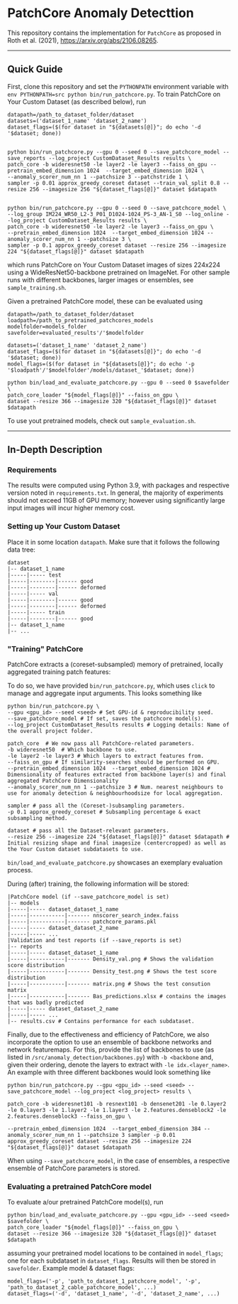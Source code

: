# PatchCore Anomaly Detecttion

This repository contains the implementation for `PatchCore` as proposed in Roth et al. (2021), <https://arxiv.org/abs/2106.08265>.

---

## Quick Guide

First, clone this repository and set the `PYTHONPATH` environment variable with `env PYTHONPATH=src python bin/run_patchcore.py`.
To train PatchCore on Your Custom Dataset (as described below), run

```shell
datapath=/path_to_dataset_folder/dataset 
datasets=('dataset_1_name' 'dataset_2_name')
dataset_flags=($(for dataset in "${datasets[@]}"; do echo '-d '$dataset; done))


python bin/run_patchcore.py --gpu 0 --seed 0 --save_patchcore_model --save_reports --log_project CustomDataset_Results results \
patch_core -b wideresnet50 -le layer2 -le layer3 --faiss_on_gpu --pretrain_embed_dimension 1024  --target_embed_dimension 1024 \
--anomaly_scorer_num_nn 1 --patchsize 3 --patchstride 1 \
sampler -p 0.01 approx_greedy_coreset dataset --train_val_split 0.8 --resize 256 --imagesize 256 "${dataset_flags[@]}" dataset $datapath


python bin/run_patchcore.py --gpu 0 --seed 0 --save_patchcore_model \
--log_group IM224_WR50_L2-3_P01_D1024-1024_PS-3_AN-1_S0 --log_online --log_project CustomDataset_Results results \
patch_core -b wideresnet50 -le layer2 -le layer3 --faiss_on_gpu \
--pretrain_embed_dimension 1024  --target_embed_dimension 1024 --anomaly_scorer_num_nn 1 --patchsize 3 \
sampler -p 0.1 approx_greedy_coreset dataset --resize 256 --imagesize 224 "${dataset_flags[@]}" dataset $datapath
```

which runs PatchCore on Your Custom Dataset images of sizes 224x224 using a WideResNet50-backbone pretrained on
ImageNet. For other sample runs with different backbones, larger images or ensembles, see
`sample_training.sh`.

Given a pretrained PatchCore model, these can be evaluated using

```shell
datapath=/path_to_dataset_folder/dataset
loadpath=/path_to_pretrained_patchcores_models
modelfolder=models_folder
savefolder=evaluated_results'/'$modelfolder

datasets=('dataset_1_name' 'dataset_2_name')
dataset_flags=($(for dataset in "${datasets[@]}"; do echo '-d '$dataset; done))
model_flags=($(for dataset in "${datasets[@]}"; do echo '-p '$loadpath'/'$modelfolder'/models/dataset_'$dataset; done))

python bin/load_and_evaluate_patchcore.py --gpu 0 --seed 0 $savefolder \
patch_core_loader "${model_flags[@]}" --faiss_on_gpu \
dataset --resize 366 --imagesize 320 "${dataset_flags[@]}" dataset $datapath
```

To use yout pretrained models, check out `sample_evaluation.sh`.

---

## In-Depth Description

### Requirements

The results were computed using Python 3.9, with packages and respective version noted in
`requirements.txt`. In general, the majority of experiments should not exceed 11GB of GPU memory;
however using significantly large input images will incur higher memory cost.

### Setting up Your Custom Dataset

Place it in some location `datapath`. Make sure that it follows the following data tree:

```shell
dataset
|-- dataset_1_name
|-----|----- test
|-----|--------|------ good
|-----|--------|------ deformed
|-----|----- val
|-----|--------|------ good
|-----|--------|------ deformed
|-----|----- train
|-----|--------|------ good
|-- dataset_1_name
|-- ...
```


### "Training" PatchCore

PatchCore extracts a (coreset-subsampled) memory of pretrained, locally aggregated training patch features:

To do so, we have provided `bin/run_patchcore.py`, which uses `click` to manage and aggregate input
arguments. This looks something like

```shell
python bin/run_patchcore.py \
--gpu <gpu_id> --seed <seed> # Set GPU-id & reproducibility seed.
--save_patchcore_model # If set, saves the patchcore model(s).
--log_project CustomDataset_Results results # Logging details: Name of the overall project folder.

patch_core  # We now pass all PatchCore-related parameters.
-b wideresnet50  # Which backbone to use.
-le layer2 -le layer3 # Which layers to extract features from.
--faiss_on_gpu # If similarity-searches should be performed on GPU.
--pretrain_embed_dimension 1024  --target_embed_dimension 1024 # Dimensionality of features extracted from backbone layer(s) and final aggregated PatchCore Dimensionality
--anomaly_scorer_num_nn 1 --patchsize 3 # Num. nearest neighbours to use for anomaly detection & neighbourhoodsize for local aggregation.

sampler # pass all the (Coreset-)subsampling parameters.
-p 0.1 approx_greedy_coreset # Subsampling percentage & exact subsampling method.

dataset # pass all the Dataset-relevant parameters.
--resize 256 --imagesize 224 "${dataset_flags[@]}" dataset $datapath # Initial resizing shape and final imagesize (centercropped) as well as the Your Custom dataset subdatasets to use.
```


`bin/load_and_evaluate_patchcore.py` showcases an exemplary evaluation process.

During (after) training, the following information will be stored:

```shell
|PatchCore model (if --save_patchcore_model is set)
|-- models
|-----|----- dataset_dataset_1_name
|-----|-----------|------- nnscorer_search_index.faiss
|-----|-----------|------- patchcore_params.pkl
|-----|----- dataset_dataset_2_name
|-----|----- ...
|Validation and test reports (if --save_reports is set)
|-- reports
|-----|----- dataset_dataset_1_name
|-----|-----------|------- Density_val.png # Shows the validation score distribution
|-----|-----------|------- Density_test.png # Shows the test score distribution
|-----|-----------|------- matrix.png # Shows the test consution matrix
|-----|-----------|------- Bas_predictions.xlsx # contains the images that was badly predicted
|-----|----- dataset_dataset_2_name
|-----|----- ...
|-- results.csv # Contains performance for each subdataset.

```


Finally, due to the effectiveness and efficiency of PatchCore, we also incorporate the option to use
an ensemble of backbone networks and network featuremaps. For this, provide the list of backbones to
use (as listed in `/src/anomaly_detection/backbones.py`) with `-b <backbone` and, given their
ordering, denote the layers to extract with `-le idx.<layer_name>`. An example with three different
backbones would look something like

```shell
python bin/run_patchcore.py --gpu <gpu_id> --seed <seed> --save_patchcore_model --log_project <log_project> results \

patch_core -b wideresnet101 -b resnext101 -b densenet201 -le 0.layer2 -le 0.layer3 -le 1.layer2 -le 1.layer3 -le 2.features.denseblock2 -le 2.features.denseblock3 --faiss_on_gpu \

--pretrain_embed_dimension 1024  --target_embed_dimension 384 --anomaly_scorer_num_nn 1 --patchsize 3 sampler -p 0.01 approx_greedy_coreset dataset --resize 256 --imagesize 224 "${dataset_flags[@]}" dataset $datapath

```

When using `--save_patchcore_model`, in the case of ensembles, a respective ensemble of PatchCore parameters is stored.

### Evaluating a pretrained PatchCore model

To evaluate a/our pretrained PatchCore model(s), run

```shell
python bin/load_and_evaluate_patchcore.py --gpu <gpu_id> --seed <seed> $savefolder \
patch_core_loader "${model_flags[@]}" --faiss_on_gpu \
dataset --resize 366 --imagesize 320 "${dataset_flags[@]}" dataset $datapath
```

assuming your pretrained model locations to be contained in `model_flags`; one for each subdataset
in `dataset_flags`. Results will then be stored in `savefolder`. Example model & dataset flags:

```shell
model_flags=('-p', 'path_to_dataset_1_patchcore_model', '-p', 'path_to_dataset_2_cable_patchcore_model', ...)
dataset_flags=('-d', 'dataset_1_name', '-d', 'dataset_2_name', ...)
```
